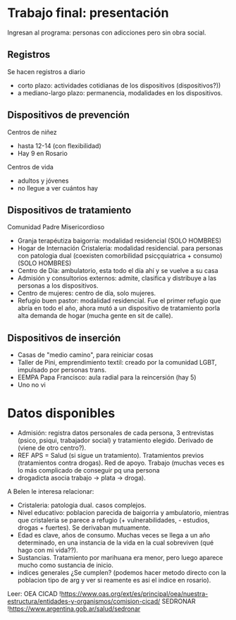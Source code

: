 # Trabajo final: presentación

Ingresan al programa: personas con adicciones pero sin obra social.

## Registros

Se hacen registros a diario

- corto plazo: actividades cotidianas de los dispositivos (dispositivos?))
- a mediano-largo plazo: permanencia, modalidades en los dispositivos.

## Dispositivos de prevención

Centros de niñez
- hasta 12-14 (con flexibilidad)
- Hay 9 en Rosario

Centros de vida
- adultos y jóvenes
- no llegue a ver cuántos hay

## Dispositivos de tratamiento

Comunidad Padre Misericordioso
- Granja terapéutiza baigorria: modalidad residencial (SOLO HOMBRES)
- Hogar de Internación Cristaleria: modalidad residencial. para personas con patologia dual (coexisten comorbilidad psicçquiatrica + consumo) (SOLO HOMBRES)
- Centro de Día: ambulatorio, esta todo el día ahí y se vuelve a su casa
- Admisión y consultorios externos: admite, clasifica y distribuye a las personas a los dispositivos.
- Centro de mujeres: centro de día, solo mujeres.
- Refugio buen pastor: modalidad residencial. Fue el primer refugio que abría en todo el año, ahora mutó a un dispositivo de tratamiento porla alta demanda de hogar (mucha gente en  sit de calle).

## Dispositivos de inserción
- Casas de "medio camino", para reiniciar cosas
- Taller de Pini, emprendimiento textil: creado por la comunidad LGBT, impulsado por personas trans.
- EEMPA Papa Francisco: aula radial para la reincersión (hay 5)
- Uno no vi

# Datos disponibles

- Admisión: registra datos personales de cada persona, 3 entrevistas (psico, psiqui, trabajador social) y tratamiento elegido. Derivado de (viene de otro centro?).
- REF APS = Salud (si sigue un tratamiento). Tratamientos previos (tratamientos contra drogas). Red de apoyo. Trabajo (muchas veces es lo más complicado de conseguir pq una persona
- drogadicta asocia trabajo -> plata -> droga).

A Belen le interesa relacionar:
- Cristaleria: patologia dual. casos complejos.
- Nivel educativo: poblacion parecida de baigorria y ambulatorio, mientras que cristaleria se parece a refugio (+ vulnerabilidades, - estudios, drogas + fuertes). Se derivaban mutuamente.
- Edad es clave, años de consumo. Muchas veces se llega a un año determinado, en una instancia de la vida en la cual sobreviven (qué hago con mi vida??).
- Sustancias. Tratamiento por marihuana era menor, pero luego aparece mucho como sustancia de inicio.
- indices generales ¿Se cumplen?   (podemos hacer metodo directo con la poblacion tipo de arg y ver si reamente es asi el indice en rosario).

Leer:
OEA CICAD !https://www.oas.org/ext/es/principal/oea/nuestra-estructura/entidades-y-organismos/comision-cicad/
SEDRONAR !https://www.argentina.gob.ar/salud/sedronar 

